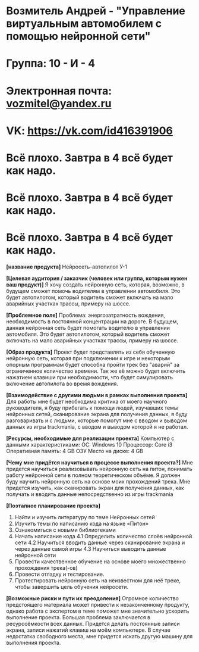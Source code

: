 # Возмитель Андрей - "Управление виртуальным автомобилем с помощью нейронной сети"

# Группа: 10 - И - 4
# Электронная почта: vozmitel@yandex.ru
# VK: https://vk.com/id416391906

# Всё плохо. Завтра в 4 всё будет как надо. 
# Всё плохо. Завтра в 4 всё будет как надо.
# Всё плохо. Завтра в 4 всё будет как надо.

**[название продукта]**
Нейросеть-автопилот У-1

**[Целевая аудитория / заказчик (человек или группа, которым нужен ваш продукт)]**
Я хочу создать нейронную сеть, которая, возможно, в будущем сможет помочь водителям в управлении автомобиля. Это будет автопилотом, который водитель сможет включать на мало аварийных участках трассы, примеру на шоссе.

**[Проблемное поле]**
Проблема: энергозатратность вождения, необходимость в постоянной концентрации на дороге. В будущем, данная нейронная сеть будет помогать водителю в управлении автомобиля. Это будет автопилотом, который водитель сможет включать на мало аварийных участках трассы, примеру на шоссе.

**[Образ продукта]**
Проект будет представлять из себя обученную нейронную сеть, которая при подключении к игре и некоторым опорным программам будет способна пройти трек без "аварий" за ограниченное количество времени. Так же её можно будет включить нажатием клавиши при необходимости, что будет симулировать включение автопилота во время вождения.

**[Взаимодействие с другими людьми в рамках выполнения проекта]**
Для работы мне будет необходима критика от моего научного руководителя, я буду прибегать к помощи людей, изучавших темы нейронных сетей, сканирование экрана для получения данных, я буду разговаривать и с людьми, которые помогут мне с вводом и выводом данных из игры trackmania, с вводом и выводом которой я не работал.

**[Ресурсы, необходимые для реализации проекта]**
Компьютер с данными характеристиками:
ОС: Windows 10
Процессор: Core i3
Оперативная память: 4 GB ОЗУ
Место на диске: 4 GB

**[Чему мне придётся научиться в процессе выполнения проекта?]**
Мне придется научиться реализовывать нейронную сеть на питон, понимать работу нейронной сети в полном теоретическом объёме. Я должен буду научить нейронную сеть на основе моих прохождений трека. Мне придется изучить, как сканировать экран для получения данных, как получать и вводить данные непосредственно из игры trackmania

**[Поэтапное планирование проекта]**
1. Найти и изучить литературу по теме Нейронных сетей
2. Изучить темы по написанию кода на языке «Питон»
3. Ознакомиться с новыми библиотеками
4. Начать написание кода
4.1 Определить количество слоёв нейронной сети
4.2 Научиться вводить данные через сканирование экрана и через данные самой игры
4.3 Научиться выводить данные нейронной сети
5. Провести качественное обучение на основе моего множественно прохождения трека(-ов)
6. Провести отладку и тестирование.
7. Протестировать нейронную сеть на неизвестном для неё треке, чтобы завершить цель обучения нейросети.

**[Возможные риски и пути их преодоления]**
Огромное количество предстоящего материала может привести к незаконченному продукту, однако работа с экспертом в теме поможет мне значительно ускорить выполнение проекта.
Большая проблема заключается в ресурсоёмкости всех данных. Придется делать постоянные записи экрана, записи нажатий клавиш на моём компьютере. В случае недостатка свободного места, мне придется искать другую машину для выполнения проекта.
